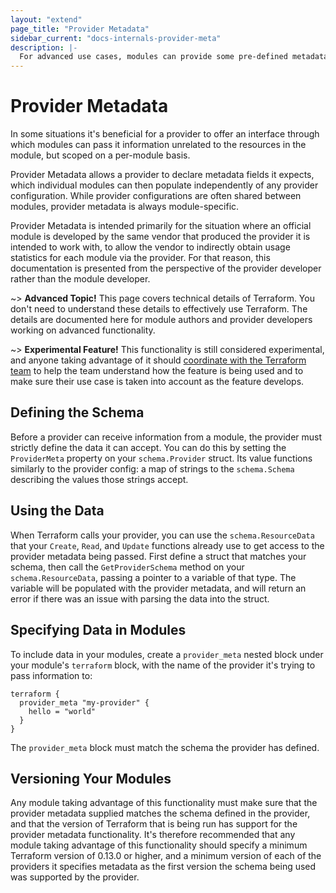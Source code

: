 ```yaml
---
layout: "extend"
page_title: "Provider Metadata"
sidebar_current: "docs-internals-provider-meta"
description: |-
  For advanced use cases, modules can provide some pre-defined metadata for providers.
---
```


# Provider Metadata

In some situations it's beneficial for a provider to offer an interface
through which modules can pass it information unrelated to the resources
in the module, but scoped on a per-module basis.

Provider Metadata allows a provider to declare metadata fields it expects,
which individual modules can then populate independently of any provider
configuration. While provider configurations are often shared between modules,
provider metadata is always module-specific.

Provider Metadata is intended primarily for the situation where an official
module is developed by the same vendor that produced the provider it is
intended to work with, to allow the vendor to indirectly obtain usage
statistics for each module via the provider. For that reason, this
documentation is presented from the perspective of the provider developer
rather than the module developer.

~> **Advanced Topic!** This page covers technical details
of Terraform. You don't need to understand these details to
effectively use Terraform. The details are documented here for
module authors and provider developers working on advanced
functionality.

~> **Experimental Feature!** This functionality is still considered
experimental, and anyone taking advantage of it should [coordinate
with the Terraform team](https://github.com/hashicorp/terraform/issues/new)
to help the team understand how the feature is being used and to make
sure their use case is taken into account as the feature develops.

## Defining the Schema

Before a provider can receive information from a module, the provider
must strictly define the data it can accept. You can do this by setting
the `ProviderMeta` property on your `schema.Provider` struct. Its value
functions similarly to the provider config: a map of strings to the
`schema.Schema` describing the values those strings accept.

## Using the Data

When Terraform calls your provider, you can use the `schema.ResourceData`
that your `Create`, `Read`, and `Update` functions already use to get
access to the provider metadata being passed. First define a struct
that matches your schema, then call the `GetProviderSchema` method on
your `schema.ResourceData`, passing a pointer to a variable of that type.
The variable will be populated with the provider metadata, and will return
an error if there was an issue with parsing the data into the struct.

## Specifying Data in Modules

To include data in your modules, create a `provider_meta` nested block under
your module's `terraform` block, with the name of the provider it's trying
to pass information to:

```hcl
terraform {
  provider_meta "my-provider" {
    hello = "world"
  }
}
```

The `provider_meta` block must match the schema the provider has defined.

## Versioning Your Modules

Any module taking advantage of this functionality must make sure that the
provider metadata supplied matches the schema defined in the provider, and
that the version of Terraform that is being run has support for the provider
metadata functionality. It's therefore recommended that any module taking
advantage of this functionality should specify a minimum Terraform version of
0.13.0 or higher, and a minimum version of each of the providers it specifies
metadata as the first version the schema being used was supported by the
provider.
